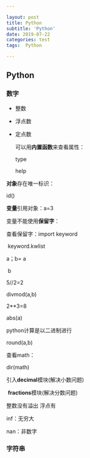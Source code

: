 ```yaml
---

layout: post
title: Python
subtitle: 'Python'
date: 2019-07-22
categories: test
tags:  Python 

---
```


## Python

### 数字

- 整数

- 浮点数

- 定点数

  可以用**内置函数**来查看属性：

  type 

  help

**对象**存在唯一标识：

id()

**变量**引用对象：a=3

变量不能使用**保留字**：

查看保留字：import keyword

​                       keyword.kwlist

a；b=      a

​                 b

5//2=2

divmod(a,b)

2**3=8

abs(a)

python计算是以二进制进行

round(a,b)

查看math：

dir(math)

引入**decimal**模块(解决小数问题)

​        **fractions**模块(解决分数问题)

整数没有溢出      浮点有

inf：无穷大

nan：非数字

### 字符串

